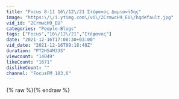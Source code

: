```yaml
---
title: "Focus 8-11 16\/12\/21 Στέφανος Δαμιανίδης"
image: "https:\/\/i.ytimg.com\/vi\/2CrmwcH9_EU\/hqdefault.jpg"
vid_id: "2CrmwcH9_EU"
categories: "People-Blogs"
tags: ["Focus","16\/12\/21","Στέφανος"]
date: "2021-12-16T17:00:30+03:00"
vid_date: "2021-12-16T09:18:48Z"
duration: "PT2H54M33S"
viewcount: "14049"
likeCount: "1671"
dislikeCount: ""
channel: "FocusFM 103,6"
---
```

{% raw %}{% endraw %}
